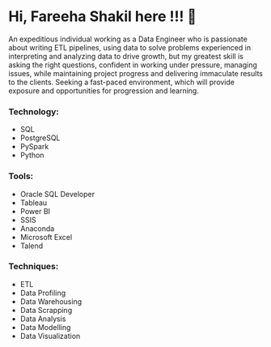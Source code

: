 ### <h1> Hi, Fareeha Shakil here !!! 👋 </h1>


<p> An expeditious individual working as a Data Engineer who is passionate about writing ETL pipelines, using data to solve problems experienced in interpreting and analyzing data to drive growth, but my greatest skill is asking the right questions, confident in working under pressure, managing issues, while maintaining project progress and delivering immaculate results to the clients. Seeking a fast-paced environment, which will provide exposure and opportunities for progression and learning. </p>


### <h3> Technology: </h3>

<ul>
  <li> SQL  </li>
  <li> PostgreSQL  </li>
  <li> PySpark  </li>
  <li> Python  </li>
  </ul>
  

### <h3> Tools: </h3>

  <ul>
  <li> Oracle SQL Developer  </li>
  <li> Tableau  </li>
  <li> Power BI  </li>
  <li> SSIS  </li>
  <li> Anaconda  </li>
  <li> Microsoft Excel  </li>
  <li> Talend  </li>  
  </ul>

### <h3> Techniques:  </h3>

  <ul>
  <li> ETL  </li>
  <li> Data Profiling  </li>
  <li> Data Warehousing </li>
  <li> Data Scrapping   </li>
  <li> Data Analysis   </li>
  <li> Data Modelling  </li>
  <li> Data Visualization  </li>
  </ul>

<!--
**fareehashakil/fareehashakil** is a ✨ _special_ ✨ repository because its `README.md` (this file) appears on your GitHub profile.

Here are some ideas to get you started:

- 🔭 I’m currently working on ...
- 🌱 I’m currently learning ...
- 👯 I’m looking to collaborate on ...
- 🤔 I’m looking for help with ...
- 💬 Ask me about ...
- 📫 How to reach me: ...
- 😄 Pronouns: ...
- ⚡ Fun fact: ...
-->
